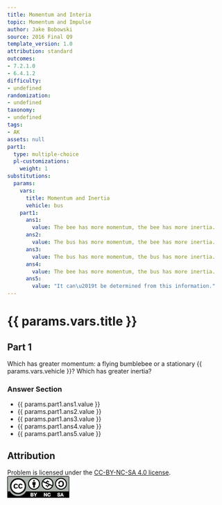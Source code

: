 ```yaml
---
title: Momentum and Interia
topic: Momentum and Impulse
author: Jake Bobowski
source: 2016 Final Q9
template_version: 1.0
attribution: standard
outcomes:
- 7.2.1.0
- 6.4.1.2
difficulty:
- undefined
randomization:
- undefined
taxonomy:
- undefined
tags:
- AK
assets: null
part1:
  type: multiple-choice
  pl-customizations:
    weight: 1
substitutions:
  params:
    vars:
      title: Momentum and Inertia
      vehicle: bus
    part1:
      ans1:
        value: The bee has more momentum, the bee has more inertia.
      ans2:
        value: The bus has more momentum, the bee has more inertia.
      ans3:
        value: The bus has more momentum, the bus has more inertia.
      ans4:
        value: The bee has more momentum, the bus has more inertia.
      ans5:
        value: "It can\u2019t be determined from this information."
---
```

# {{ params.vars.title }}
## Part 1

Which has greater momentum: a flying bumblebee or a stationary {{ params.vars.vehicle }}? Which has greater inertia?

### Answer Section

- {{ params.part1.ans1.value }}
- {{ params.part1.ans2.value }}
- {{ params.part1.ans3.value }}
- {{ params.part1.ans4.value }}
- {{ params.part1.ans5.value }}

## Attribution

Problem is licensed under the [CC-BY-NC-SA 4.0 license](https://creativecommons.org/licenses/by-nc-sa/4.0/).<br> ![The Creative Commons 4.0 license requiring attribution-BY, non-commercial-NC, and share-alike-SA license.](https://raw.githubusercontent.com/firasm/bits/master/by-nc-sa.png)